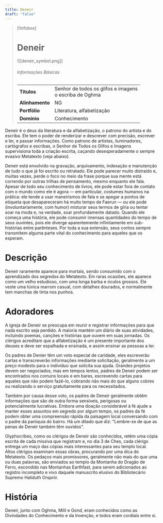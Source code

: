 ```yaml
---
title: Deneir
draft: "false"
---
```

> [!infobox]
> # Deneir
> ![[deneir_symbol.png]]
> ###### Informações Básicas
> | | |
> | ---- | ---- |
> | **Titulos** | Senhor de todos os glifos e imagens<br/>o escriba de Oghma |
> | **Alinhamento** | NG |
> | **Portfólio** | Literatura, alfabetização |
> | **Domínio** | Conhecimento |

Deneir é o deus da literatura e da alfabetização, o patrono do artista e do escriba. Ele tem o poder de renderizar e descrever com precisão, escrever e ler, e passar informações. Como patrono de artistas, iluminadores, cartógrafos e escribas, o Senhor de Todos os Glifos e Imagens supervisiona toda a criação escrita, caçando desesperadamente o sempre evasivo Metatexto (veja abaixo).

Deneir está envolvido na gravação, arquivamento, indexação e manutenção de tudo o que já foi escrito ou retratado. Ele pode parecer muito distraído e, muitas vezes, perde o foco no meio da frase porque sua mente está correndo por outras trilhas de pensamento, mesmo enquanto ele fala. Apesar de todo seu conhecimento de livros, ele pode estar fora de contato com o mundo como ele é agora — em particular, costumes humanos na prática: ele tende a usar maneirismos de fala e se apegar a pontos de etiqueta que desapareceram há muito tempo de Faerun — ou ele pode (involuntariamente, com humor) misturar seus termos de gíria ou tentar soar na moda e, na verdade, soar profundamente datado. Quando ele começa uma história, ele pode consumir imensas quantidades do tempo de seus ouvintes, pois ele diverge aparentemente infinitamente em sub-histórias entre parênteses. Por toda a sua extensão, seus contos sempre transmitem alguma parte vital do conhecimento para aqueles que os esperam.

# Descrição
Deneir raramente aparece para mortais, sendo consumido com o aprendizado dos segredos do Metatexto. Em raras ocasiões, ele aparece como um velho estudioso, com uma longa barba e óculos grossos. Ele veste uma túnica marrom casual, com detalhes dourados, e normalmente tem manchas de tinta nos punhos.

# Adoradores
A igreja de Deneir se preocupa em reunir e registrar informações para que nada escrito seja perdido. A maioria mantém um diário de suas atividades, incluindo poemas, canções e histórias que ouvem em suas jornadas. Os clérigos acreditam que a alfabetização é um presente importante dos deuses e deve ser espalhada e ensinada, e assim ensinar as pessoas a ler.

Os padres de Denier têm um voto especial de caridade, eles escreverão cartas e transcreverão informações mediante solicitação, geralmente a um preço modesto para o indivíduo que solicita sua ajuda. Grandes projetos devem ser negociados, mas em tempos lentos, padres de Deneir podem ser encontrados nos comuns locais e em bares, escrevendo cartas para aqueles que não podem fazê-lo, cobrando não mais do que alguns cobres ou realizando o serviço gratuitamente para os necessitados.

Também por causa desse voto, os padres de Deneir geralmente obtêm informações que são de outra forma sensíveis, perigosas ou potencialmente lucrativas. Embora uma doação considerável à fé ajude a manter esses assuntos em segredo por algum tempo, os padres da fé podem obter uma compreensão rápida da paisagem local conversando com o padre da paróquia do bairro. Há um ditado que diz: "Lembre-se de que as penas de Deneir também têm ouvidos".

Glyphscribes, como os clérigos de Deneir são conhecidos, retêm uma cópia escrita de cada missiva que registram e, no dia 3 de Ches, cada clérigo entrega um maço das cópias mais interessantes para seu templo local. Altos clérigos examinam essas obras, procurando por uma dica do Metatexto. Os pedaços mais promissores, geralmente não mais do que uma ou duas palavras, são enviados ao templo da Montanha do Dragão de Ferro, escondido nas Montanhas Earthfast, para serem adicionados ao registro incompleto e vivo daquele manuscrito elusivo do Bibliotecário Supremo Haliduth Orspriir.

# História
Deneir, junto com Oghma, Milil e Gond, eram conhecidos como as Divindades do Conhecimento e da Invenção, e todos eram cordiais entre si.